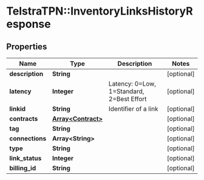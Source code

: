 # TelstraTPN::InventoryLinksHistoryResponse

## Properties
Name | Type | Description | Notes
------------ | ------------- | ------------- | -------------
**description** | **String** |  | [optional] 
**latency** | **Integer** | Latency: 0&#x3D;Low, 1&#x3D;Standard, 2&#x3D;Best Effort | [optional] 
**linkid** | **String** | Identifier of a link | [optional] 
**contracts** | [**Array&lt;Contract&gt;**](Contract.md) |  | [optional] 
**tag** | **String** |  | [optional] 
**connections** | **Array&lt;String&gt;** |  | [optional] 
**type** | **String** |  | [optional] 
**link_status** | **Integer** |  | [optional] 
**billing_id** | **String** |  | [optional] 


